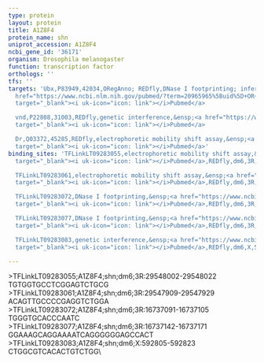 ```yaml
---
type: protein
layout: protein
title: A1Z8F4
protein_name: shn
uniprot_accession: A1Z8F4
ncbi_gene_id: '36171'
organism: Drosophila melanogaster
function: transcription factor
orthologs: ''
tfs: ''
targets: 'Ubx,P83949,42034,ORegAnno; REDfly,DNase I footprinting; inferred by curator,&ensp;<a
  href="https://www.ncbi.nlm.nih.gov/pubmed/?term=20965965%5Buid%5D+OR+26578589%5Buid%5D+OR+11071761%5Buid%5D"
  target="_blank"><i uk-icon="icon: link"></i>Pubmed</a>

  vnd,P22808,31003,REDfly,genetic interference,&ensp;<a href="https://www.ncbi.nlm.nih.gov/pubmed/?term=20965965%5Buid%5D+OR+23499655%5Buid%5D"
  target="_blank"><i uk-icon="icon: link"></i>Pubmed</a>

  Dr,Q03372,45285,REDfly,electrophoretic mobility shift assay,&ensp;<a href="https://www.ncbi.nlm.nih.gov/pubmed/?term=20965965%5Buid%5D+OR+25210771%5Buid%5D"
  target="_blank"><i uk-icon="icon: link"></i>Pubmed</a>'
binding_sites: 'TFLinkLT09283055,electrophoretic mobility shift assay,&ensp;<a href="https://www.ncbi.nlm.nih.gov/pubmed/?term=25210771;20965965%5Buid%5D"
  target="_blank"><i uk-icon="icon: link"></i>Pubmed</a>,REDfly,dm6,3R,29548002,29548022,NA

  TFLinkLT09283061,electrophoretic mobility shift assay,&ensp;<a href="https://www.ncbi.nlm.nih.gov/pubmed/?term=25210771;20965965%5Buid%5D"
  target="_blank"><i uk-icon="icon: link"></i>Pubmed</a>,REDfly,dm6,3R,29547909,29547929,NA

  TFLinkLT09283072,DNase I footprinting,&ensp;<a href="https://www.ncbi.nlm.nih.gov/pubmed/?term=11071761;20965965%5Buid%5D"
  target="_blank"><i uk-icon="icon: link"></i>Pubmed</a>,REDfly,dm6,3R,16737091,16737105,NA

  TFLinkLT09283077,DNase I footprinting,&ensp;<a href="https://www.ncbi.nlm.nih.gov/pubmed/?term=11071761;20965965%5Buid%5D"
  target="_blank"><i uk-icon="icon: link"></i>Pubmed</a>,REDfly,dm6,3R,16737142,16737171,NA

  TFLinkLT09283083,genetic interference,&ensp;<a href="https://www.ncbi.nlm.nih.gov/pubmed/?term=23499655;20965965%5Buid%5D"
  target="_blank"><i uk-icon="icon: link"></i>Pubmed</a>,REDfly,dm6,X,592805,592823,NA'

---
```

\>TFLinkLT09283055;A1Z8F4;shn;dm6;3R:29548002-29548022\TGTGGTGCCTCGGAGTCTGCG\\>TFLinkLT09283061;A1Z8F4;shn;dm6;3R:29547909-29547929\ACAGTTGCCCCGAGGTCTGGA\\>TFLinkLT09283072;A1Z8F4;shn;dm6;3R:16737091-16737105\TGGGTGCACCCAATC\\>TFLinkLT09283077;A1Z8F4;shn;dm6;3R:16737142-16737171\GGAAAGCAGGAAAATCAGGGGGGAGCCACT\\>TFLinkLT09283083;A1Z8F4;shn;dm6;X:592805-592823\CTGGCGTCACACTGTCTGG\
